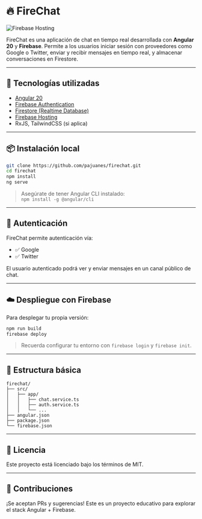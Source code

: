 # 🔥 FireChat

![Firebase Hosting](https://img.shields.io/badge/Deployed-Firebase-FFCA28?logo=firebase)

FireChat es una aplicación de chat en tiempo real desarrollada con **Angular 20** y **Firebase**. Permite a los usuarios iniciar sesión con proveedores como Google o Twitter, enviar y recibir mensajes en tiempo real, y almacenar conversaciones en Firestore.

---

## 🚀 Tecnologías utilizadas

- [Angular 20](https://angular.io/)
- [Firebase Authentication](https://firebase.google.com/products/auth)
- [Firestore (Realtime Database)](https://firebase.google.com/products/firestore)
- [Firebase Hosting](https://firebase.google.com/products/hosting)
- RxJS, TailwindCSS (si aplica)

---

## 📦 Instalación local

```bash
git clone https://github.com/pajuanes/firechat.git
cd firechat
npm install
ng serve
```

> Asegúrate de tener Angular CLI instalado:  
> `npm install -g @angular/cli`

---

## 🔐 Autenticación

FireChat permite autenticación vía:

- ✅ Google
- ✅ Twitter

El usuario autenticado podrá ver y enviar mensajes en un canal público de chat.

---

## ☁️ Despliegue con Firebase

Para desplegar tu propia versión:

```bash
npm run build
firebase deploy
```

> Recuerda configurar tu entorno con `firebase login` y `firebase init`.

---

## 📁 Estructura básica

```
firechat/
├── src/
│   ├── app/
│   │   ├── chat.service.ts
│   │   ├── auth.service.ts
│   │   └── ...
├── angular.json
├── package.json
└── firebase.json
```

---

## 📝 Licencia

Este proyecto está licenciado bajo los términos de MIT.

---

## 🙌 Contribuciones

¡Se aceptan PRs y sugerencias! Este es un proyecto educativo para explorar el stack Angular + Firebase.

